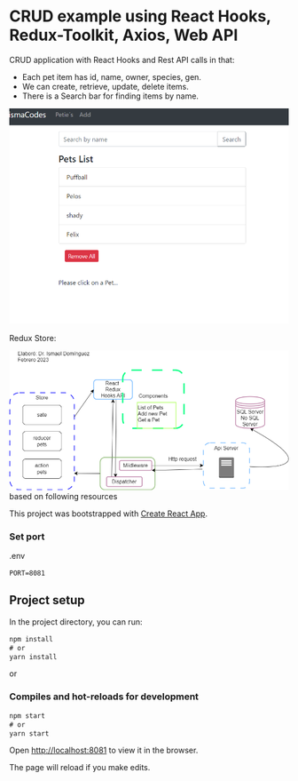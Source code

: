 # CRUD example using React Hooks, Redux-Toolkit, Axios, Web API
CRUD application with React Hooks and Rest API calls in that:
- Each pet item has id, name, owner, species, gen.
- We can create, retrieve, update, delete items.
- There is a Search bar for finding items by name.

![redux-toolkit-crud-hooks-example](PetieList.png)

Redux Store:

![redux-toolkit-crud-hooks-example-redux-store-architecture](PetieProjectFrontArchitecture.png)
based on following resources

This project was bootstrapped with [Create React App](https://github.com/facebook/create-react-app).

### Set port
.env
```
PORT=8081
```

## Project setup

In the project directory, you can run:

```
npm install
# or
yarn install
```

or

### Compiles and hot-reloads for development

```
npm start
# or
yarn start
```

Open [http://localhost:8081](http://localhost:8081) to view it in the browser.

The page will reload if you make edits.
